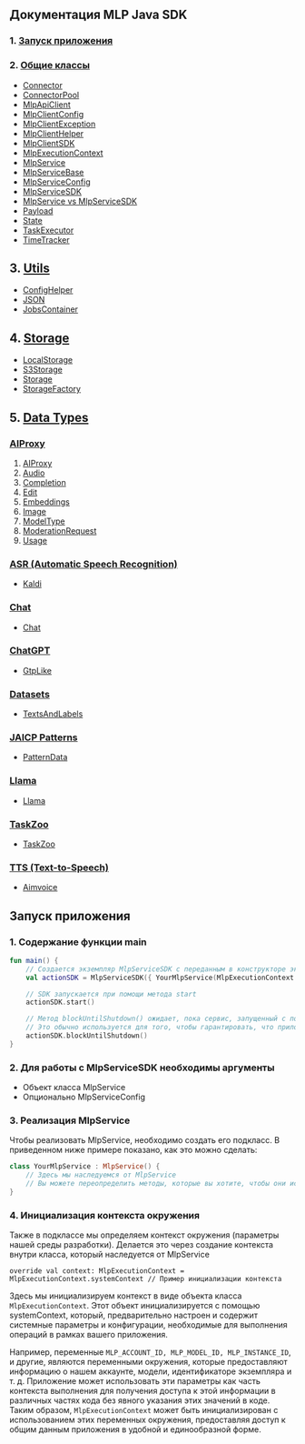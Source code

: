 ## Документация MLP Java SDK

### 1. [Запуск приложения](#запуск-приложения)
### 2. [Общие классы]()

- [Connector](Connector.md)
- [ConnectorPool](ConnectorPool.md)
- [MlpApiClient](MlpApiClient.md)
- [MlpClientConfig](MlpClientConfig.md)
- [MlpClientException](MlpClientException.md)
- [MlpClientHelper](MlpClientHelper.md)
- [MlpClientSDK](MlpClientSDK.md)
- [MlpExecutionContext](MlpExecutionContext.md)
- [MlpService](MlpService.md)
- [MlpServiceBase](MlpServiceBase.md)
- [MlpServiceConfig](MlpServiceConfig.md)
- [MlpServiceSDK](MlpServiceSDK.md)
- [MlpService vs MlpServiceSDK](MlpService%20vs%20MlpServiceSDK.md)
- [Payload](Payload.md)
- [State](State.md)
- [TaskExecutor](TaskExecutor.md)
- [TimeTracker](TimeTracker.md)

## 3. [Utils](utils)

- [ConfigHelper](utils/ConfigHelper.md)
- [JSON](utils/JSON.md)
- [JobsContainer](utils/JobsContainer.md)

## 4. [Storage](storage)

- [LocalStorage](storage/LocalStorage.md)
- [S3Storage](storage/S3Storage.md)
- [Storage](storage/Storage.md)
- [StorageFactory](storage/StorageFactory.md)

## 5. [Data Types](datatypes)

### [AIProxy](datatypes/aiproxy)

1. [AIProxy](datatypes/aiproxy/AIProxy.md)
2. [Audio](datatypes/aiproxy/Audio.md)
3. [Completion](datatypes/aiproxy/Completion.md)
4. [Edit](aiproxy/Edit.md)
5. [Embeddings](aiproxy/Embeddings.md)
6. [Image](aiproxy/Image.md)
7. [ModelType](aiproxy/ModelType.md)
8. [ModerationRequest](aiproxy/ModerationRequest.md)
9. [Usage](aiproxy/Usage.md)

### [ASR (Automatic Speech Recognition)](datatypes/asr)

- [Kaldi](datatypes/asr/Kaldi.md)

### [Chat](datatypes/chat)

- [Chat](datatypes/chat/Chat.md)

### [ChatGPT](datatypes/chatgtp)

- [GtpLike](datatypes/chatgtp/GtpLike.md)

### [Datasets](datatypes/datasets)

- [TextsAndLabels](datatypes/datasets/TextsAndLabels.md)

### [JAICP Patterns](datatypes/jaicp_patterns)

- [PatternData](datatypes/jaicp_patterns/PatternData.md)

### [Llama](datatypes/llama)

- [Llama](datatypes/llama/Llama.md)

### [TaskZoo](datatypes/taskzoo)

- [TaskZoo](datatypes/taskzoo/TaskZoo.md)

### [TTS (Text-to-Speech)](datatypes/tts)

- [Aimvoice](datatypes/tts/Aimvoice.md)


## Запуск приложения 

### 1. Содержание функции main

```kotlin
fun main() {
    // Создается экземпляр MlpServiceSDK с переданным в конструкторе экземпляром ML сервиса
    val actionSDK = MlpServiceSDK({ YourMlpService(MlpExecutionContext.systemContext) })

    // SDK запускается при помощи метода start
    actionSDK.start()

    // Метод blockUntilShutdown() ожидает, пока сервис, запущенный с помощью actionSDK.start(), не завершится или не будет остановлен
    // Это обычно используется для того, чтобы гарантировать, что приложение не завершится до того, как сервис завершит свою работу или не будет остановлен вручную
    actionSDK.blockUntilShutdown()
}
```

### 2. Для работы с MlpServiceSDK необходимы аргументы
- Объект класса MlpService
- Опционально MlpServiceConfig

### 3. Реализация MlpService
Чтобы реализовать MlpService, необходимо создать его подкласс. В приведенном ниже примере показано, как это можно сделать:

```kotlin
class YourMlpService : MlpService() {
    // Здесь мы наследуемся от MlpService
    // Вы можете переопределить методы, которые вы хотите, чтобы они использовались в вашем MlpService
}
```

### 4. Инициализация контекста окружения

Также в подклассе мы определяем контекст окружения (параметры нашей среды разработки). Делается это через создание контекста внутри класса, который наследуется от MlpService
```
override val context: MlpExecutionContext = MlpExecutionContext.systemContext // Пример инициализации контекста
```
Здесь мы инициализируем контекст в виде объекта класса ```MlpExecutionContext```. Этот объект инициализируется с помощью systemContext, который, предварительно настроен и содержит системные параметры и конфигурации, необходимые для выполнения операций в рамках вашего приложения.

Например, переменные ```MLP_ACCOUNT_ID, MLP_MODEL_ID, MLP_INSTANCE_ID```, и другие, являются переменными окружения, которые предоставляют информацию о нашем аккаунте, модели, идентификаторе экземпляра и т. д.
Приложение может использовать эти параметры как часть контекста выполнения для получения доступа к этой информации в различных частях кода без явного указания этих значений в коде. Таким образом, ```MlpExecutionContext``` может быть инициализирован с использованием этих переменных окружения, предоставляя доступ к общим данным приложения в удобной и единообразной форме.



